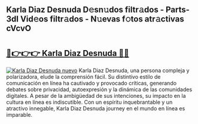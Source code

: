 ## Karla Diaz Desnuda D𝚎sn𝚞dos filtr𝚊dos - Parts-3dI Vid𝚎os filtr𝚊dos - N𝚞evas f𝚘tos atr𝚊ctivas cVcvO

# <h2><a href="http://mbb93al.tromn.icu/?c=Karla+Diaz+Desnuda">🔗👉👉👉 Karla Diaz Desnuda 🔗🔗</a></h2>

[![Karla Diaz Desnuda nuevo](https://i.imgur.com/pEAQMta.gif)](http://mbb93al.tromn.icu/?c=Karla+Diaz+Desnuda)
Karla Diaz Desnuda, una persona compleja y polarizadora, elude la comprensión fácil. Su distintivo estilo de comunicación en línea ha cautivado y provocado críticas, generando debates sobre privacidad, autoexpresión y la dinámica de las comunidades digitales. A pesar de la ambigüedad de sus intenciones, su impacto en la cultura en línea es indiscutible. Con un espíritu inquebrantable y un atractivo innegable, Karla Diaz Desnuda journey en el mundo en línea es imparable.
